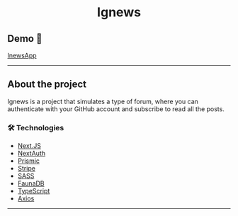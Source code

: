 <h1 style="text-align: center; font-weight: bold;">Ignews</h1>

## Demo 📸

[InewsApp](https://ignews-nathanf100.vercel.app/)

---
## About the project

Ignews is a project that simulates a type of forum, where you can authenticate with your GitHub account and subscribe to read all the posts.

### 🛠 Technologies

- [Next.JS](https://nextjs.org/)
- [NextAuth](https://next-auth.js.org/)
- [Prismic](https://prismic.io/)
- [Stripe](https://stripe.com/) 
- [SASS](https://sass-lang.com/)
- [FaunaDB](https://fauna.com/)
- [TypeScript](https://www.typescriptlang.org/)
- [Axios](https://axios-http.com/ptbr/docs/intro)
---